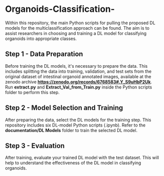 # Organoids-Classification-

Within this repository, the main Python scripts for pulling the proposed DL models for the multiclassification approach can be found. The aim is to assist researchers in choosing and training a DL model for classifying organoids into appropriate classes.


## Step 1 - Data Preparation
Before training the DL models, it's necessary to prepare the data. This includes splitting the data into training, validation, and test sets from the original dataset of intestinal organoid annotated images, available at the zenodo archive **https://zenodo.org/records/6768583#.Y_S9uHbP2Uk**. Run **extract.py** and **Extract_Val_from_Train.py** inside the Python scripts folder to perform this step.
## Step 2 - Model Selection and Training 
After preparing the data, select the DL models for the training step. This repository includes six DL-model Python scripts (.ipynb). Refer to the **documentation/DL Models** folder to train the selected DL model. 

## Step 3 - Evaluation
After training, evaluate your trained DL model with the test dataset. This will help to understand the effectiveness of the DL model in classifying organoids.

